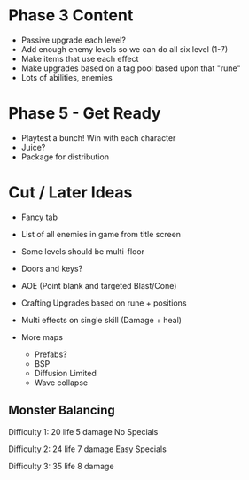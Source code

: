 # Phase 3 Content
- Passive upgrade each level?
- Add enough enemy levels so we can do all six level (1-7)
- Make items that use each effect
- Make upgrades based on a tag pool based upon that "rune"
- Lots of abilities, enemies

# Phase 5 - Get Ready
- Playtest a bunch! Win with each character
- Juice?
- Package for distribution



# Cut / Later Ideas
- Fancy tab

- List of all enemies in game from title screen
- Some levels should be multi-floor
- Doors and keys?
- AOE (Point blank and targeted Blast/Cone)
- Crafting Upgrades based on rune + positions
- Multi effects on single skill (Damage + heal)
- More maps
    - Prefabs?
    - BSP
    - Diffusion Limited
    - Wave collapse


## Monster Balancing

Difficulty 1:
20 life
5 damage
No Specials

Difficulty 2:
24 life
7 damage
Easy Specials

Difficulty 3:
35 life
8 damage

